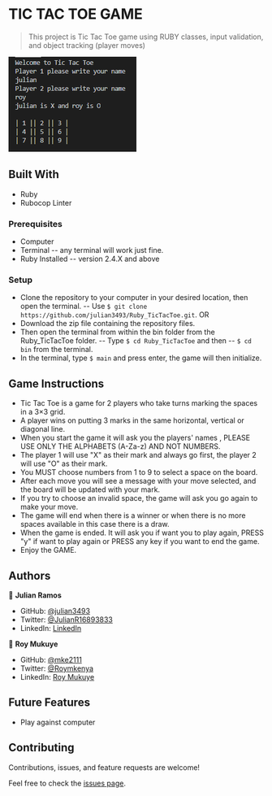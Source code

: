 # TIC TAC TOE GAME

> This project is Tic Tac Toe game using RUBY classes, input validation, and object tracking (player moves)



![screenshot](./img/Screenshot_1.png)


## Built With

- Ruby
- Rubocop Linter

### Prerequisites

- Computer
- Terminal -- any terminal will work just fine.
- Ruby Installed -- version 2.4.X and above

### Setup

- Clone the repository to your computer in your desired location, then open the terminal.
  -- Use `$ git clone https://github.com/julian3493/Ruby_TicTacToe.git`.  OR
- Download the zip file containing the repository files.
- Then open the terminal from within the bin folder from the Ruby_TicTacToe folder.
  -- Type `$ cd Ruby_TicTacToe` and then
  -- `$ cd bin` from the terminal.
- In the terminal, type `$ main` and press enter, the game will then initialize.

## Game Instructions

- Tic Tac Toe is a game for 2 players who take turns marking the spaces in a 3×3 grid.
- A player wins on putting 3 marks in the same horizontal, vertical or diagonal line.
- When you start the game it will ask you the players' names , PLEASE USE ONLY THE ALPHABETS (A-Za-z) AND NOT NUMBERS.
- The player 1 will use "X" as their mark and always go first, the player 2 will use "O" as their mark.
- You MUST choose numbers from 1 to 9 to select a space on the board.
- After each move you will see a message with your move selected, and the board will be updated with your mark.
- If you try to choose an invalid space, the game will ask you go again to make your move.
- The game will end when there is a winner or when there is no more spaces available in this case there is a draw.
- When the game is ended. It will ask you if want you to play again, PRESS "y" if want to play again or PRESS any key if you want to end the game.
- Enjoy the GAME.


## Authors

👤 **Julian Ramos**

- GitHub: [@julian3493](https://github.com/julian3493)
- Twitter: [@JulianR16893833](https://twitter.com/JulianR16893833)
- LinkedIn: [LinkedIn](https://www.linkedin.com/in/juli%C3%A1n-ricardo-ramos-arevalo-3868ba135/)


👤 **Roy Mukuye**

- GitHub: [@mke2111](https://github.com/mke2111)
- Twitter: [@Roymkenya](https://twitter.com/Roymkenya)
- LinkedIn: [Roy Mukuye](https://www.linkedin.com/in/roy-mukuye-42b07b1b4)

## Future Features

* Play against computer


## Contributing

Contributions, issues, and feature requests are welcome!

Feel free to check the [issues page](https://github.com/julian3493/Ruby_TicTacToe/issue).

